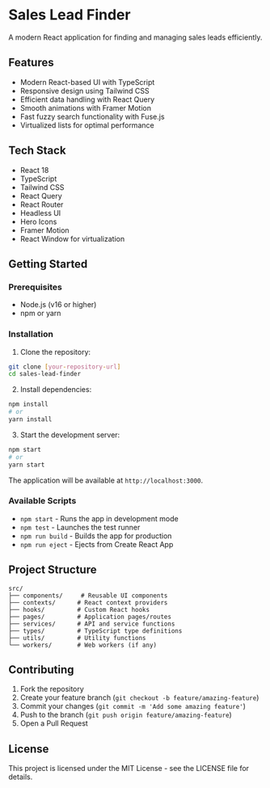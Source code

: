 # Sales Lead Finder

A modern React application for finding and managing sales leads efficiently.

## Features

- Modern React-based UI with TypeScript
- Responsive design using Tailwind CSS
- Efficient data handling with React Query
- Smooth animations with Framer Motion
- Fast fuzzy search functionality with Fuse.js
- Virtualized lists for optimal performance

## Tech Stack

- React 18
- TypeScript
- Tailwind CSS
- React Query
- React Router
- Headless UI
- Hero Icons
- Framer Motion
- React Window for virtualization

## Getting Started

### Prerequisites

- Node.js (v16 or higher)
- npm or yarn

### Installation

1. Clone the repository:
```bash
git clone [your-repository-url]
cd sales-lead-finder
```

2. Install dependencies:
```bash
npm install
# or
yarn install
```

3. Start the development server:
```bash
npm start
# or
yarn start
```

The application will be available at `http://localhost:3000`.

### Available Scripts

- `npm start` - Runs the app in development mode
- `npm test` - Launches the test runner
- `npm run build` - Builds the app for production
- `npm run eject` - Ejects from Create React App

## Project Structure

```
src/
├── components/     # Reusable UI components
├── contexts/      # React context providers
├── hooks/         # Custom React hooks
├── pages/         # Application pages/routes
├── services/      # API and service functions
├── types/         # TypeScript type definitions
├── utils/         # Utility functions
└── workers/       # Web workers (if any)
```

## Contributing

1. Fork the repository
2. Create your feature branch (`git checkout -b feature/amazing-feature`)
3. Commit your changes (`git commit -m 'Add some amazing feature'`)
4. Push to the branch (`git push origin feature/amazing-feature`)
5. Open a Pull Request

## License

This project is licensed under the MIT License - see the LICENSE file for details.
